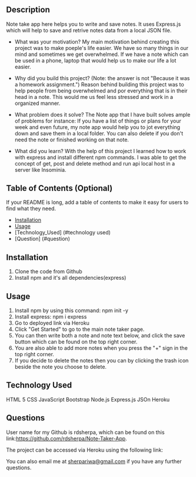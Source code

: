 # <Your-Project-Title>

## Description

Note take app here helps you to write and save notes. It uses Express.js which will help to save and retrive notes data from a local JSON file.

- What was your motivation?
  My main motivation behind creating this project was to make poeple's life easier. We have so many things in our mind and sometimes we get overwhelmed. If we have a note which can be used in a phone, laptop that would help us to make our life a lot easier.

- Why did you build this project?
  (Note: the answer is not "Because it was a homework assignment.")
  Reason behind building this project was to help people from being overwhelmed and por everything that is in their head in a note. This would me us feel less stressed and work in a organized manner.

- What problem does it solve?
  The Note app that I have built solves ample of problems for instance: If you have a list of things or plans for your week and even future, my note app would help you to jot everything down and save them in a local folder. You can also delete if you don't need the note or finished working on that note.

- What did you learn?
  With the help of this project I learned how to work with express and install different npm commands. I was able to get the concept of get, post and delete method and run api local host in a server like Insominia.

## Table of Contents (Optional)

If your README is long, add a table of contents to make it easy for users to find what they need.

- [Installation](#installation)
- [Usage](#usage)
- [Technology_Used] (#technology used)
- [Question] (#question)

## Installation

1. Clone the code from Github
2. Install npm and it's all dependencies(express)

## Usage

1. Install npm by using this command: npm init -y
2. Install express: npm i express
3. Go to deployed link via Heroku
4. Click "Get Started" to go to the main note taker page.
5. You can then write both a note and note text below, and click the save button which can be found on the top right corner.
6. You are also able to add more notes when you press the "+" sign in the top right corner.
7. If you decide to delete the notes then you can by clicking the trash icon beside the note you choose to delete.

## Technology Used

HTML 5
CSS
JavaScript
Bootstrap
Node.js
Express.js
JSOn
Heroku

## Questions

User name for my Github is rdsherpa, which can be found on this link:https://github.com/rdsherpa/Note-Taker-App.

The project can be accessed via Heroku using the following link:

You can also email me at sherpariwa@gmail.com if you have any further questions.
